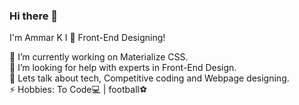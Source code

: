 ### Hi there 👋                   
          
<!--
**Ammarkb/Ammarkb** is a ✨ _special_ ✨ repository because its `README.md` (this file) appears on your GitHub profile.-->

I'm Ammar K
I 💓 Front-End Designing!    

🔭 I’m currently working on Materialize CSS.                                                                                                    
🤔 I’m looking for help with experts in Front-End Design.                                                     
💬 Lets talk about tech, Competitive coding and Webpage designing.                                                                    
⚡ Hobbies: To Code💻 | football⚽
   
       


   
    
